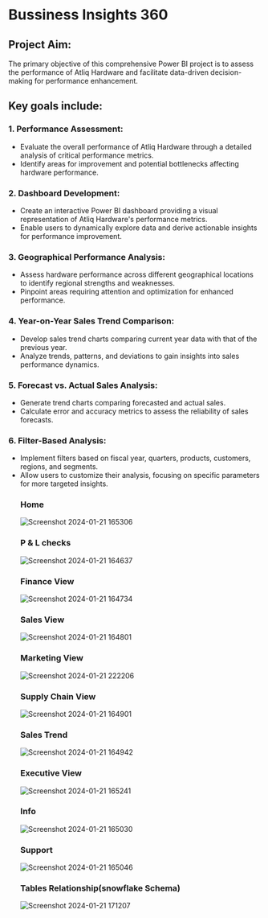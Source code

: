 # Bussiness Insights 360
## Project Aim:  
The primary objective of this comprehensive Power BI project is to assess the performance of Atliq Hardware and facilitate data-driven decision-making for performance enhancement. 

## Key goals include:

### 1. Performance Assessment:  
  - Evaluate the overall performance of Atliq Hardware through a detailed analysis of critical performance metrics.
  - Identify areas for improvement and potential bottlenecks affecting hardware performance.  
### 2. Dashboard Development:

  - Create an interactive Power BI dashboard providing a visual representation of Atliq Hardware's performance metrics.
  - Enable users to dynamically explore data and derive actionable insights for performance improvement.
### 3. Geographical Performance Analysis:

  - Assess hardware performance across different geographical locations to identify regional strengths and weaknesses.
  - Pinpoint areas requiring attention and optimization for enhanced performance.
### 4. Year-on-Year Sales Trend Comparison:

  - Develop sales trend charts comparing current year data with that of the previous year.
  - Analyze trends, patterns, and deviations to gain insights into sales performance dynamics.
### 5. Forecast vs. Actual Sales Analysis:

  - Generate trend charts comparing forecasted and actual sales.
  - Calculate error and accuracy metrics to assess the reliability of sales forecasts.
### 6. Filter-Based Analysis:

  - Implement filters based on fiscal year, quarters, products, customers, regions, and segments.
  - Allow users to customize their analysis, focusing on specific parameters for more targeted insights.
    ### Home
    ![Screenshot 2024-01-21 165306](https://github.com/Amit-20-gr/Business-Insights-360/assets/157269493/6acd4c2b-dc7b-4e77-b744-bacf14315b57)
    ### P & L checks
    ![Screenshot 2024-01-21 164637](https://github.com/Amit-20-gr/Business-Insights-360/assets/157269493/67f1c632-db7e-4086-b455-5596caf0034d)
    ### Finance View
    ![Screenshot 2024-01-21 164734](https://github.com/Amit-20-gr/Business-Insights-360/assets/157269493/14d79515-3862-49ce-8efb-3139230f6c8f)
    ### Sales View
    ![Screenshot 2024-01-21 164801](https://github.com/Amit-20-gr/Business-Insights-360/assets/157269493/3f501ccd-6ffa-47e1-a669-8f38bf32cc46)
    ### Marketing View
    ![Screenshot 2024-01-21 222206](https://github.com/Amit-20-gr/Business-Insights-360/assets/157269493/3fc35bf8-70a2-4fa7-9dfe-0f3b46677fef)
    ### Supply Chain View
    ![Screenshot 2024-01-21 164901](https://github.com/Amit-20-gr/Business-Insights-360/assets/157269493/4efbdde5-e47e-40c2-a9b4-443672d239af)
    ### Sales Trend
    ![Screenshot 2024-01-21 164942](https://github.com/Amit-20-gr/Business-Insights-360/assets/157269493/590c47bd-f1cc-4516-bbbe-0f7cb28a5f2d)
    ### Executive View
    ![Screenshot 2024-01-21 165241](https://github.com/Amit-20-gr/Business-Insights-360/assets/157269493/f623b3b2-52c3-459f-8fbd-7644a5e8ea8d)
    ### Info
    ![Screenshot 2024-01-21 165030](https://github.com/Amit-20-gr/Business-Insights-360/assets/157269493/92f49159-f180-48e4-83c3-f81ed51e024a)
    ### Support
    ![Screenshot 2024-01-21 165046](https://github.com/Amit-20-gr/Business-Insights-360/assets/157269493/6b5cb789-058f-4e52-abd5-613a7e71fad7)
    ### Tables Relationship(snowflake Schema)
    ![Screenshot 2024-01-21 171207](https://github.com/Amit-20-gr/Business-Insights-360/assets/157269493/c1ab9f65-788c-4fd8-833c-71fd443dc7ba)
    
